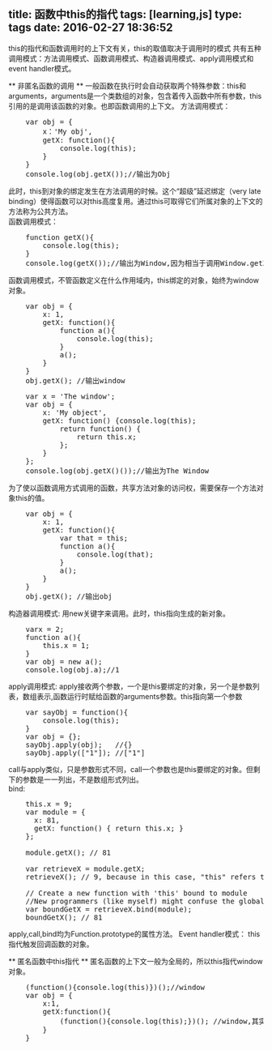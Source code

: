 title: 函数中this的指代
tags: [learning,js]
type: tags
date: 2016-02-27 18:36:52
---
this的指代和函数调用时的上下文有关，this的取值取决于调用时的模式
共有五种调用模式：方法调用模式、函数调用模式、构造器调用模式、apply调用模式和event handler模式。
<!-- more -->
** 非匿名函数的调用 **
一般函数在执行时会自动获取两个特殊参数：this和arguments，arguments是一个类数组的对象，包含着传入函数中所有参数，this引用的是调用该函数的对象。也即函数调用的上下文。
方法调用模式：
<pre>
	var obj = {
		x：'My obj',
		getX: function(){
			console.log(this);
		}
	}
	console.log(obj.getX());//输出为Obj
</pre>
此时，this到对象的绑定发生在方法调用的时候。这个“超级”延迟绑定（very late binding）使得函数可以对this高度复用。通过this可取得它们所属对象的上下文的方法称为公共方法。<br />
函数调用模式：
<pre>
	function getX(){
		console.log(this);
	}
	console.log(getX());//输出为Window,因为相当于调用Window.getX();
</pre>
函数调用模式，不管函数定义在什么作用域内，this绑定的对象，始终为window对象。
<pre>
	var obj = {
		x: 1,
		getX: function(){
			function a(){
				console.log(this);
			}
			a();
		}
	}
	obj.getX(); //输出window
</pre>
<pre>
    var x = 'The window';
	var obj = {
	    x: 'My object',
	    getX: function() {console.log(this);
	        return function() {
	            return this.x;
	        };
	    }
	};
	console.log(obj.getX()());//输出为The Window
</pre>
为了使以函数调用方式调用的函数，共享方法对象的访问权，需要保存一个方法对象this的值。
<pre>
	var obj = {
		x: 1,
		getX: function(){
			var that = this;
			function a(){
				console.log(that);
			}
			a();
		}
	}
	obj.getX(); //输出obj
</pre>
构造器调用模式:
用new关键字来调用。此时，this指向生成的新对象。
<pre>
	varx = 2;
	function a(){
		this.x = 1;
	}
	var obj = new a();
	console.log(obj.a);//1
</pre>
apply调用模式:
apply接收两个参数，一个是this要绑定的对象，另一个是参数列表，数组表示,函数运行时赋给函数的arguments参数。this指向第一个参数
<pre>
	var sayObj = function(){
		console.log(this);
	}
	var obj = {};
	sayObj.apply(obj);   //{}
	sayObj.apply(["1"]); //["1"]
</pre>
call与apply类似，只是参数形式不同，call一个参数也是this要绑定的对象。但剩下的参数是一一列出，不是数组形式列出。<br />
bind:
<pre>
	this.x = 9; 
	var module = {
	  x: 81,
	  getX: function() { return this.x; }
	};

	module.getX(); // 81

	var retrieveX = module.getX;
	retrieveX(); // 9, because in this case, "this" refers to the global object

	// Create a new function with 'this' bound to module
	//New programmers (like myself) might confuse the global var getX with module's property getX
	var boundGetX = retrieveX.bind(module);
	boundGetX(); // 81
</pre>
apply,call,bind均为Function.prototype的属性方法。
Event handler模式：
this指代触发回调函数的对象。

** 匿名函数中this指代 **
匿名函数的上下文一般为全局的，所以this指代window对象。
<pre>
	(function(){console.log(this)})();//window
	var obj = {
		x:1,
		getX:function(){
			(function(){console.log(this);})(); //window,其实相当于函数调用模式
		}
	}
</pre>